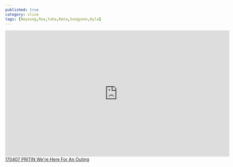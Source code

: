 ```yaml
---
published: true
category: vlive
tags: [Nayoung,Roa,Yuha,Rena,Sungyeon,Kyla]
---
```

<iframe src="http://www.vlive.tv/embed/26950" frameborder="no" scrolling="no" marginwidth="0" marginheight="0" WIDTH="720" HEIGHT="405" allowfullscreen></iframe><br /><a href="" target="_blank">170407 PRITIN We're Here For An Outing</a>